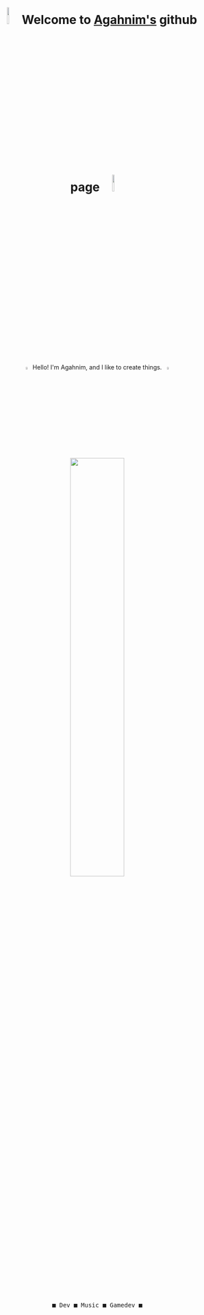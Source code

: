 <h1 align="center"> <img src="https://media3.giphy.com/media/v1.Y2lkPTc5MGI3NjExa2k0M2hxcWhvdDFxeGQwZTB2ZWtzb3oxbnIwdDUxcW90bjUyNndsciZlcD12MV9pbnRlcm5hbF9naWZfYnlfaWQmY3Q9cw/MF1xH0ZxDJSuUbPGit/giphy.gif" width="10%"> Welcome to <a href="https://github.com/naguiagahnim" target="_blank">Agahnim's</a> github page <img src="https://media3.giphy.com/media/v1.Y2lkPTc5MGI3NjExa2k0M2hxcWhvdDFxeGQwZTB2ZWtzb3oxbnIwdDUxcW90bjUyNndsciZlcD12MV9pbnRlcm5hbF9naWZfYnlfaWQmY3Q9cw/MF1xH0ZxDJSuUbPGit/giphy.gif" width="10%"> </h1>

<br>
<p align="center">
<img src="https://media.giphy.com/media/v1.Y2lkPTc5MGI3NjExcHphOGFsa2ZreWR5ZHJicmZrbTBjNHl2cnFzMWs4ZXRzenRkNmFybSZlcD12MV9zdGlja2Vyc19zZWFyY2gmY3Q9cw/WUlplcMpOCEmTGBtBW/giphy.gif" width="4%">
Hello! I'm Agahnim, and I like to create things.
<img src="https://media.giphy.com/media/v1.Y2lkPTc5MGI3NjExcHphOGFsa2ZreWR5ZHJicmZrbTBjNHl2cnFzMWs4ZXRzenRkNmFybSZlcD12MV9zdGlja2Vyc19zZWFyY2gmY3Q9cw/WUlplcMpOCEmTGBtBW/giphy.gif" width="4%">

</p>
<h1> </h1>
<br>

<div float="left" align="center">
    <img src="https://media1.giphy.com/media/v1.Y2lkPTc5MGI3NjExMHRocmwzcGw0cTg2cDBsN2oyYTNiOWtrNTdzaHZ0NWQ1ZjQyZW03bSZlcD12MV9pbnRlcm5hbF9naWZfYnlfaWQmY3Q9cw/YN1HKGyGskKFfA7CFS/giphy.gif" width="50%"/>
  <div>
     <kbd>
       <br>
       &nbsp; &nbsp;  &nbsp; &nbsp; ■ Dev ■ Music ■ Gamedev ■  &nbsp; &nbsp;  &nbsp; &nbsp;
       <br> <br>
     </kbd>
  <div>
    <br>
</div>

